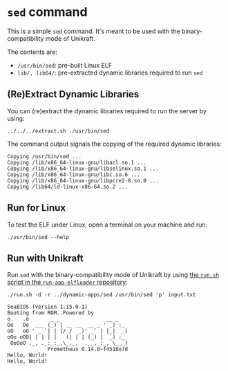 # `sed` command

This is a simple `sed` command.
It's meant to be used with the binary-compatibility mode of Unikraft.

The contents are:

* `/usr/bin/sed`: pre-built Linux ELF
* `lib/, lib64/`: pre-extracted dynamic libraries required to run `sed`

## (Re)Extract Dynamic Libraries

You can (re)extract the dynamic libraries required to run the server by using:

```console
../../../extract.sh ./usr/bin/sed
```

The command output signals the copying of the required dynamic libraries:

```text
Copying /usr/bin/sed ...
Copying /lib/x86_64-linux-gnu/libacl.so.1 ...
Copying /lib/x86_64-linux-gnu/libselinux.so.1 ...
Copying /lib/x86_64-linux-gnu/libc.so.6 ...
Copying /lib/x86_64-linux-gnu/libpcre2-8.so.0 ...
Copying /lib64/ld-linux-x86-64.so.2 ...
```

## Run for Linux

To test the ELF under Linux, open a terminal on your machine and run:

```console
./usr/bin/sed --help
```

## Run with Unikraft

Run `sed` with the binary-compatibility mode of Unikraft by using [the `run.sh` script in the `run-app-elfloader` repository](https://github.com/unikraft/run-app-elfloader/blob/master/run.sh):

```console
./run.sh -d -r ../dynamic-apps/sed /usr/bin/sed 'p' input.txt
```

```text
SeaBIOS (version 1.15.0-1)
Booting from ROM..Powered by
o.   .o       _ _               __ _
Oo   Oo  ___ (_) | __ __  __ _ ' _) :_
oO   oO ' _ `| | |/ /  _)' _` | |_|  _)
oOo oOO| | | | |   (| | | (_) |  _) :_
 OoOoO ._, ._:_:_,\_._,  .__,_:_, \___)
             Prometheus 0.14.0~f4518e7d
Hello, World!
Hello, World!
```
